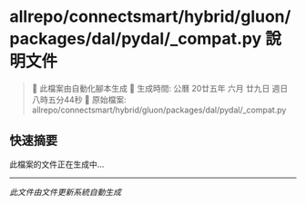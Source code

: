 # allrepo/connectsmart/hybrid/gluon/packages/dal/pydal/_compat.py 說明文件

> 🚧 此檔案由自動化腳本生成
> 📅 生成時間: 公曆 20廿五年 六月 廿九日 週日 八時五分44秒
> 📂 原始檔案: allrepo/connectsmart/hybrid/gluon/packages/dal/pydal/_compat.py

## 快速摘要
此檔案的文件正在生成中...

<!-- 實際使用時，這裡會是 Claude Code 生成的完整文件內容 -->

---
*此文件由文件更新系統自動生成*
